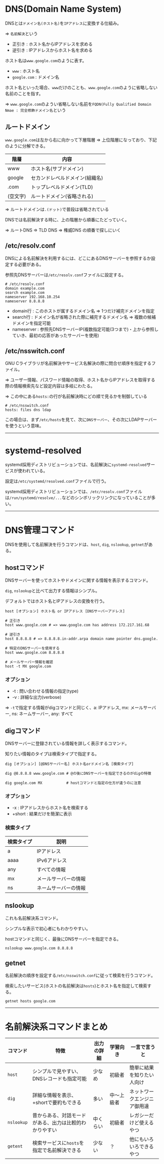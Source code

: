 # DNS(Domain Name System)

DNSとは`ドメイン名(ホスト名)`を`IPアドレス`に変換する仕組み。

=> `名前解決`という

- 正引き : ホスト名からIPアドレスを求める
- 逆引き : IPアドレスからホスト名を求める

ホスト名は`www.google.com`のように表す。

- `www` : ホスト名
- `google.com` : ドメイン名

ホスト名といった場合、`www`だけのことも、`www.google.com`のように省略しない名前のことを指す。

=> `www.google.com`のようい省略しない名前を`FQDN(Fully Qualified Domain Nmae : 完全修飾ドメイン名`という

## ルートドメイン

`www.google.com`は左から右に向かって下層階層 => 上位階層になっており、下記のように分解できる。

| 階層     | 内容                           |
|----------|--------------------------------|
| www      | ホスト名(サブドメイン)         |
| google   | セカンドレベルドメイン(組織名) |
| .com     | トップレベルドメイン(TLD)      |
| (空文字) | ルートドメイン(省略される)     |

=> ルートドメインは`.(ドット)`で普段は省略されている

DNSでは名前解決する時に、上の階層から順番にたどっていく。

=> ルートDNS => TLD DNS => 権威DNS の順番で探しにいく

## /etc/resolv.conf

DNSによる名前解決を利用するには、どこにあるDNSサーバーを参照するか設定する必要がある。

参照先DNSサーバーは`/etc/resolv.conf`ファイルに設定する。

```
# /etc/resolv.conf
domain example.com
search example.com
nameserver 192.168.10.254
nameserver 8.8.8.8
```

- domain行 : このホストが属するドメイン名 => 1つだけ補完ドメインを指定
- search行 : ドメイン名が省略された際に補完するドメイン名 => 複数の候補ドメインを指定可能
- nameserver : 参照先DNSサーバーIP(複数指定可能(3つまで)・上から参照していき、最初の応答があったサーバーを使用)

## /etc/nsswitch.conf

GNU Cライブラリが名前解決やサービス名解決の際に問合せ順序を指定するファイル。

=> ユーザー情報、パスワード情報の取得、ホスト名からIPアドレスを取得する際の情報検索先など設定内容は多岐にわたる。

=> この中にある`hosts:`の行が名前解決時にどの順で見るかを制御している

```
# /etc/nsswitch.conf
hosts: files dns ldap
```

この場合は、まず`/etc/hosts`を見て、次に`DNSサーバー`、その次にLDAPサーバーを使うという意味。

---

# systemd-resolved

systemd採用ディストリビューションでは、名前解決に`systemd-resolved`サービスが使われている。

設定は`/etc/systemd/resolved.conf`ファイルで行う。

systemd採用ディストリビューションでは、`/etc/resolv.conf`ファイルは`/run/systemd/resolve/...`などのシンボリックリンクになっていることが多い。

---

# DNS管理コマンド

DNSを使用して名前解決を行うコマンドは、`host`, `dig`, `nslookup`, `getnet`がある。

## hostコマンド

DNSサーバーを使ってホストやドメインに関する情報を表示するコマンド。

`dig`, `nslookup`と比べて出力する情報はシンプル。

デフォルトではホスト名とIPアドレスの変換を行う。

`host [オプション] ホスト名 or IPアドレス [DNSサーバーアドレス]`

```
# 正引き
host www.google.com # => www.google.com has address 172.217.161.68

# 逆引き
host 8.8.8.8 # => 8.8.8.8.in-addr.arpa domain name pointer dns.google.

# 特定のDNSサーバーを使用する
host www.google.com 8.8.8.8

# メールサーバー情報を確認
host -t MX google.com
```

### オプション

- -t : 問い合わせる情報の指定(type)
- -v : 詳細な出力(verbose)

=> `-t`で指定する情報がdigコマンドと同じく、a: IPアドレス, mx: メールサーバー, ns: ネームサーバー, any: すべて

## digコマンド

DNSサーバーに登録されている情報を詳しく表示するコマンド。

知りたい情報のタイプは検索タイプで指定する。

`dig [オプション] [@DNSサーバー名] ホスト名orドメイン名 [検索タイプ]`

```
dig @8.8.8.8 www.google.com # @の後にDNSサーバーを指定できるのがdigの特徴

dig google.com MX           # hostコマンドと指定の仕方が違うのに注意
```

### オプション

- -x : IPアドレスからホスト名を検索する
- +short : 結果だけを簡潔に表示

### 検索タイプ

| 検索タイプ | 説明                             |
|------------|----------------------------------|
| a          | IPアドレス                       |
| aaaa       | IPv6アドレス                     |
| any        | すべての情報                     |
| mx         | メールサーバーの情報             |
| ns         | ネームサーバーの情報             |

## nslookup

これも名前解決系コマンド。

シンプルな表示で初心者にもわかりやすい。

hostコマンドと同じく、最後にDNSサーバーを指定できる。

```
nslookup www.google.com 8.8.8.8
```

## getnet

名前解決の順序を設定する`/etc/nsswitch.conf`に従って検索を行うコマンド。

検索したいサービス(ホストの名前解決は`hosts`)とホスト名を指定して検索する。

```
getnet hosts google.com
```

---

# 名前解決系コマンドまとめ

| コマンド   | 特徴                                                   | 出力の詳細 | 学習向き   | 一言で言うと                 |
|------------|--------------------------------------------------------|------------|------------|------------------------------|
| `host`     | シンプルで見やすい、DNSレコードも指定可能              | 少なめ     | 初級者     | 簡単に結果を知りたい人向け   |
| `dig`      | 詳細な情報を表示、+shortで要約もできる                 | 多い       | 中〜上級者 | ネットワークエンジニア御用達 |
| `nslookup` | 昔からある、対話モードがある、出力は比較的わかりやすい | 中くらい   | 初級者     | レガシーだけど使えるやつ     |
| `getent`   | 検索サービスに`hosts`を指定で名前解決できる            | 少ない     | ？         | 他にもいろいろできるやつ     |

